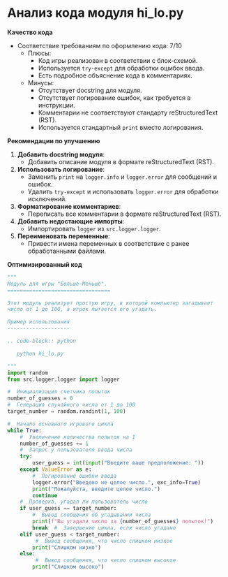 # Анализ кода модуля hi_lo.py

**Качество кода**

-   Соответствие требованиям по оформлению кода: 7/10
    -   Плюсы:
        -   Код игры реализован в соответствии с блок-схемой.
        -   Используется `try-except` для обработки ошибок ввода.
        -   Есть подробное объяснение кода в комментариях.
    -   Минусы:
        -   Отсутствует docstring для модуля.
        -   Отсутствует логирование ошибок, как требуется в инструкции.
        -   Комментарии не соответствуют стандарту reStructuredText (RST).
        -   Используется стандартный `print` вместо логирования.

**Рекомендации по улучшению**

1.  **Добавить docstring модуля**:
    -   Добавить описание модуля в формате reStructuredText (RST).
2.  **Использовать логирование**:
    -   Заменить `print` на `logger.info` и `logger.error` для сообщений и ошибок.
    -   Удалить `try-except` и использовать `logger.error` для обработки исключений.
3.  **Форматирование комментариев**:
    -   Переписать все комментарии в формате reStructuredText (RST).
4.  **Добавить недостающие импорты**:
    -   Импортировать `logger` из `src.logger.logger`.
5.  **Переименовать переменные**:
    -   Привести имена переменных в соответствие с ранее обработанными файлами.

**Оптимизированный код**

```python
"""
Модуль для игры "Больше-Меньше".
=================================

Этот модуль реализует простую игру, в которой компьютер загадывает
число от 1 до 100, а игрок пытается его угадать.

Пример использования
--------------------

.. code-block:: python

   python hi_lo.py

"""
import random
from src.logger.logger import logger

#  Инициализация счетчика попыток
number_of_guesses = 0
#  Генерация случайного числа от 1 до 100
target_number = random.randint(1, 100)

#  Начало основного игрового цикла
while True:
    #  Увеличение количества попыток на 1
    number_of_guesses += 1
    #  Запрос у пользователя ввода числа
    try:
        user_guess = int(input("Введите ваше предположение: "))
    except ValueError as e:
        #  Логирование ошибки ввода
        logger.error("Введено не целое число.", exc_info=True)
        print("Пожалуйста, введите целое число.")
        continue
    #  Проверка, угадал ли пользователь число
    if user_guess == target_number:
        #  Вывод сообщения об угадывании числа
        print(f"Вы угадали число за {number_of_guesses} попыток!")
        break  #  Завершение цикла, если число угадано
    elif user_guess < target_number:
         #  Вывод сообщения, что число слишком низкое
        print("Слишком низко")
    else:
         #  Вывод сообщения, что число слишком высокое
        print("Слишком высоко")
```